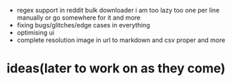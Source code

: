 - regex support in reddit bulk downloader i am too lazy too one per line manually or go somewhere for it and more 
- fixing bugs/glitches/edge cases in everything
- optimising ui 
- complete resolution image in url to markdown and csv proper and more 

# ideas(later to work on as they come)